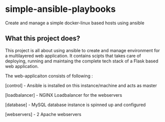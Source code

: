 # simple-ansible-playbooks
Create and manage a simple docker-linux based hosts using ansible


## What this project does?

This project is all about using ansible to create and manage environment for a multilayered web application.
It contains scipts that takes care of deploying, running and maintaing the complete tech stack of a Flask based web application.

The web-applicaiton consists of following :

[control] - Ansible is installed on this instance/machine and acts as master

[loadbalancer] - NGINX Loadbalancer for the webservers

[database] - MySQL database instance is spinned up and configured

[webservers] - 2 Apache webservers
